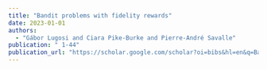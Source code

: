 ```yaml
---
title: "Bandit problems with fidelity rewards"
date: 2023-01-01
authors:
  - "Gábor Lugosi and Ciara Pike-Burke and Pierre-André Savalle"
publication: " 1-44"
publication_url: "https://scholar.google.com/scholar?oi=bibs&hl=en&q=Bandit+problems+with+fidelity+rewards"
---
```

